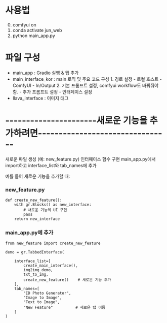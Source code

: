 # 사용법
0. comfyui on
1. conda activate jun_web
2. python main_app.py


# 파일 구성
- main_app : Gradio 실행 & 탭 추가
- main_interface_kor : main 로직 및 주요 코드 구성
      1. 경로 설정
          - 로컬 호스트
          - ComfyUI
          - In/Output
      2. 기본 프롬프트 설정, comfyui workflow도 바꿔줘야 함.
          - 추가 프롬프트 설정
          - 인터페이스 설정
- llava_interface : 이미지 태그


# ----------------------새로운 기능을 추가하려면--------------------------------

새로운 파일 생성 (예: new_feature.py)
인터페이스 함수 구현
main_app.py에서 import하고 interface_list와 tab_names에 추가

예를 들어 새로운 기능을 추가할 때:
### new_feature.py
```
def create_new_feature():
    with gr.Blocks() as new_interface:
        # 새로운 기능의 UI 구현
        pass
    return new_interface
```

### main_app.py에 추가
```
from new_feature import create_new_feature

demo = gr.TabbedInterface(
    
    interface_list=[
        create_main_interface(),
        img2img_demo,
        txt_to_img,
        create_new_feature()    # 새로운 기능 추가
    ],
    tab_names=[
        "ID Photo Generator",
        "Image to Image",
        "Text to Image",
        "New Feature"          # 새로운 탭 이름
    ]
)
```
